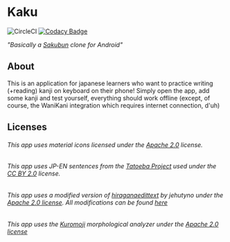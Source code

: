 # Kaku
![CircleCI](https://img.shields.io/circleci/build/github/hernikplays/kaku) [![Codacy Badge](https://app.codacy.com/project/badge/Grade/ae8059400de64338b008d9dc163a5335)](https://www.codacy.com/gh/hernikplays/kaku/dashboard?utm_source=github.com&amp;utm_medium=referral&amp;utm_content=hernikplays/kaku&amp;utm_campaign=Badge_Grade)

*"Basically a [Sakubun](https://sakubun.herokuapp.com) clone for Android"*

## About
This is an application for japanese learners who want to practice writing (+reading) kanji on keyboard on their phone! Simply open the app, add some kanji and test yourself, everything should work offline (except, of course, the WaniKani integration which requires internet connection, d'uh)


## Licenses

###### This app uses material icons licensed under the [Apache 2.0](https://www.apache.org/licenses/LICENSE-2.0.txt) license.
###### This app uses JP-EN sentences from the [Tatoeba Project](https://tatoeba.org) used under the [CC BY 2.0](https://creativecommons.org/licenses/by/2.0/) license.
###### This app uses a modified version of [hiraganaedittext](https://github.com/jehutyno/hiraganaedittext) by jehutyno under the [Apache 2.0 license](https://github.com/jehutyno/hiraganaedittext/blob/master/LICENSE). All modifications can be found [here](https://github.com/hernikplays/kaku/blob/main/MODIFIED)
###### This app uses the [Kuromoji](https://github.com/atilika/kuromoji) morphological analyzer under the [Apache 2.0 license](https://github.com/atilika/kuromoji/blob/master/LICENSE.md)
